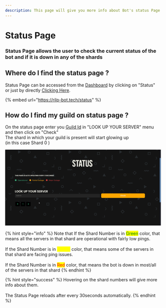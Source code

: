 ```yaml
---
description: This page will give you more info about Bot's status Page
---
```


# Status Page

### Status Page allows the user to check the current status of the bot and if it is down in any of the shards

## Where do I find the status page ?

Status Page can be accessed from the [Dashboard](https://rilp-bot.tech) by clicking on "Status" \
or just by directly [Clicking Here](https://rilp-bot.tech/status).

{% embed url="https://rilp-bot.tech/status" %}

## How do I find my guild on status page ?

On the status page enter you [Guild Id](../getting-started/basics.md) in "LOOK UP YOUR SERVER" menu and then click on "Check"\
The shard in which your guild is present will start glowing up \
(in this case Shard 0 )

![Finding Guild on the status page](../.gitbook/assets/1.gif)

{% hint style="info" %}
Note that If the Shard Number is in <mark style="color:green;">Green</mark> color, that means all the servers in that shard are operational with fairly low pings.\
\
If the Shard Number is in <mark style="color:yellow;">Yellow</mark> color, that means some of the servers in that shard are facing ping issues.\
\
If the Shard Number is in <mark style="color:red;">Red</mark> color, that means the bot is down in most/all of the servers in that shard
{% endhint %}

{% hint style="success" %}
Hovering on the shard numbers will give more info about them.\
\
The Status Page reloads after every 30seconds automatically.
{% endhint %}

